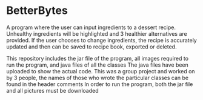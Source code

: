 # BetterBytes
A program where the user can input ingredients to a dessert recipe. Unhealthy ingredients will be highlighted and 3 healthier alternatives are provided. If the user chooses to change ingredients, the recipe is accurately updated and then can be saved to recipe book, exported or deleted.

This repository includes the jar file of the program, all images required to run the program, and java files of all the classes
The java files have been uploaded to show the actual code. This was a group project and worked on by 3 people, the names of those who wrote the particular classes can be found in the header comments
In order to run the program, both the jar file and all pictures must be downloaded
